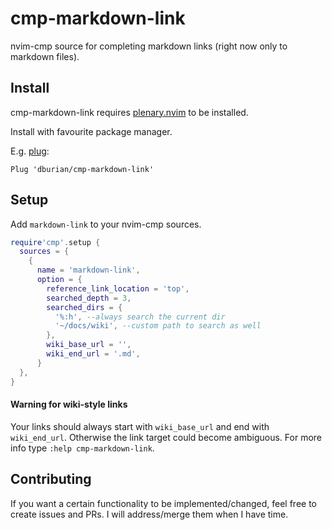 # cmp-markdown-link

nvim-cmp source for completing markdown links (right now only to markdown
files).

## Install

cmp-markdown-link requires [plenary.nvim][plenary] to be installed.

Install with favourite package manager.

E.g. [plug][plug]:
```vim
Plug 'dburian/cmp-markdown-link'
```

## Setup

Add `markdown-link` to your nvim-cmp sources.

```lua
require'cmp'.setup {
  sources = {
    {
      name = 'markdown-link',
      option = {
        reference_link_location = 'top',
        searched_depth = 3,
        searched_dirs = {
          '%:h', --always search the current dir
          '~/docs/wiki', --custom path to search as well
        },
        wiki_base_url = '',
        wiki_end_url = '.md',
      }
  },
}
```

#### Warning for wiki-style links

Your links should always start with `wiki_base_url` and end with `wiki_end_url`.
Otherwise the link target could become ambiguous. For more info type `:help
cmp-markdown-link`.


## Contributing

If you want a certain functionality to be implemented/changed, feel free to
create issues and PRs. I will address/merge them when I have time.


[plenary]: https://github.com/nvim-lua/plenary.nvim
[plug]: https://github.com/junegunn/vim-plug

